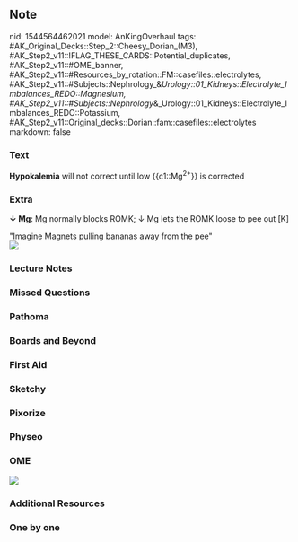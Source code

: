 ## Note
nid: 1544564462021
model: AnKingOverhaul
tags: #AK_Original_Decks::Step_2::Cheesy_Dorian_(M3), #AK_Step2_v11::!FLAG_THESE_CARDS::Potential_duplicates, #AK_Step2_v11::#OME_banner, #AK_Step2_v11::#Resources_by_rotation::FM::casefiles::electrolytes, #AK_Step2_v11::#Subjects::Nephrology_&_Urology::01_Kidneys::Electrolyte_Imbalances_REDO::Magnesium, #AK_Step2_v11::#Subjects::Nephrology_&_Urology::01_Kidneys::Electrolyte_Imbalances_REDO::Potassium, #AK_Step2_v11::Original_decks::Dorian::fam::casefiles::electrolytes
markdown: false

### Text
<b>Hypokalemia</b> will not correct until low
{{c1::Mg<sup>2+</sup>}} is corrected

### Extra
<b>↓ Mg</b>: Mg normally blocks ROMK; ↓ Mg lets the ROMK loose to
pee out [K]
<div>
  "Imagine Magnets pulling bananas away from the pee"
  <div><img src="paste-1537374953668609.jpg"></div>
</div>

### Lecture Notes


### Missed Questions


### Pathoma


### Boards and Beyond


### First Aid


### Sketchy


### Pixorize


### Physeo


### OME
<div class="ome-widget">
  <a href="https://onlinemeded.org?ref=anki"><img src=
  "_OME_AnkiFlashcards_General_3.png"></a>
</div>

### Additional Resources


### One by one

